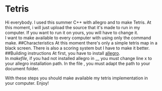 Tetris
======
Hi everybody.
I used this summer C++ with allegro and to make Tetris.
At this moment, i will just upload the source that it's made to run in my computer. If you want to run it on yours, you will have to change it.  
I want to make available to every computer with using only the command make.
##Characteristics
At this moment there's only a simple tetris map in a black screen.
There is also a scoring system but I have to make it better.  
##Building instructions
At first, you have to install [allegro](https://www.allegro.cc/files/).  
In _makefile_, if you had not installed allegro in __ you must change line x to your allegro installation path.
In the file , you must adapt the path to your document folder.

With these steps you should make available my tetris implementation in your computer. Enjoy!
